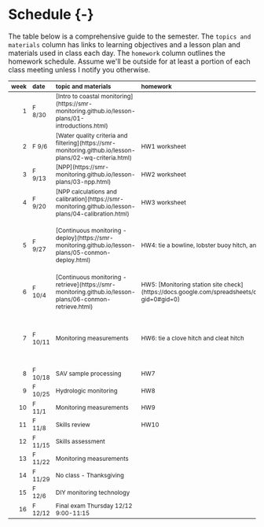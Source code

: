 # Schedule {-}

The table below is a comprehensive guide to the semester. The `topics and materials` column has links to learning objectives and a lesson plan and materials used in class each day. The `homework` column outlines the homework schedule. Assume we'll be outside for at least a portion of each class meeting unless I notify you otherwise.
<table class="table table-hover table-condensed" style="font-size: 12px; margin-left: auto; margin-right: auto;">
 <thead>
  <tr>
   <th style="text-align:right;position: sticky; top:0; background-color: #FFFFFF;"> week </th>
   <th style="text-align:left;position: sticky; top:0; background-color: #FFFFFF;"> date </th>
   <th style="text-align:left;position: sticky; top:0; background-color: #FFFFFF;"> topic and materials </th>
   <th style="text-align:left;position: sticky; top:0; background-color: #FFFFFF;"> homework </th>
   <th style="text-align:left;position: sticky; top:0; background-color: #FFFFFF;"> notes </th>
  </tr>
 </thead>
<tbody>
  <tr>
   <td style="text-align:right;"> 1 </td>
   <td style="text-align:left;"> F 8/30 </td>
   <td style="text-align:left;"> [Intro to coastal monitoring](https://smr-monitoring.github.io/lesson-plans/01-introductions.html) </td>
   <td style="text-align:left;">  </td>
   <td style="text-align:left;">  </td>
  </tr>
  <tr>
   <td style="text-align:right;"> 2 </td>
   <td style="text-align:left;"> F 9/6 </td>
   <td style="text-align:left;"> [Water quality criteria and filtering](https://smr-monitoring.github.io/lesson-plans/02-wq-criteria.html) </td>
   <td style="text-align:left;"> HW1 worksheet </td>
   <td style="text-align:left;">  </td>
  </tr>
  <tr>
   <td style="text-align:right;"> 3 </td>
   <td style="text-align:left;"> F 9/13 </td>
   <td style="text-align:left;"> [NPP](https://smr-monitoring.github.io/lesson-plans/03-npp.html) </td>
   <td style="text-align:left;"> HW2 worksheet </td>
   <td style="text-align:left;">  </td>
  </tr>
  <tr>
   <td style="text-align:right;"> 4 </td>
   <td style="text-align:left;"> F 9/20 </td>
   <td style="text-align:left;"> [NPP calculations and calibration](https://smr-monitoring.github.io/lesson-plans/04-calibration.html) </td>
   <td style="text-align:left;"> HW3 worksheet </td>
   <td style="text-align:left;">  </td>
  </tr>
  <tr>
   <td style="text-align:right;"> 5 </td>
   <td style="text-align:left;"> F 9/27 </td>
   <td style="text-align:left;"> [Continuous monitoring - deploy](https://smr-monitoring.github.io/lesson-plans/05-conmon-deploy.html) </td>
   <td style="text-align:left;"> HW4: tie a bowline, lobster buoy hitch, and half hitch </td>
   <td style="text-align:left;"> bring your line to class; be prepared to go outside </td>
  </tr>
  <tr>
   <td style="text-align:right;"> 6 </td>
   <td style="text-align:left;"> F 10/4 </td>
   <td style="text-align:left;"> [Continuous monitoring - retrieve](https://smr-monitoring.github.io/lesson-plans/06-conmon-retrieve.html) </td>
   <td style="text-align:left;"> HW5: [Monitoring station site check](https://docs.google.com/spreadsheets/d/1J3YEvWHqeVdu75PupAPLOFJHA1BwFn_1tIiBC8eVfvY/edit?gid=0#gid=0) </td>
   <td style="text-align:left;"> be prepared to go outside </td>
  </tr>
  <tr>
   <td style="text-align:right;"> 7 </td>
   <td style="text-align:left;"> F 10/11 </td>
   <td style="text-align:left;"> Monitoring measurements </td>
   <td style="text-align:left;"> HW6: tie a clove hitch and cleat hitch </td>
   <td style="text-align:left;"> bring your line to class; be prepared to go outside </td>
  </tr>
  <tr>
   <td style="text-align:right;"> 8 </td>
   <td style="text-align:left;"> F 10/18 </td>
   <td style="text-align:left;"> SAV sample processing </td>
   <td style="text-align:left;"> HW7 </td>
   <td style="text-align:left;">  </td>
  </tr>
  <tr>
   <td style="text-align:right;"> 9 </td>
   <td style="text-align:left;"> F 10/25 </td>
   <td style="text-align:left;"> Hydrologic monitoring </td>
   <td style="text-align:left;"> HW8 </td>
   <td style="text-align:left;">  </td>
  </tr>
  <tr>
   <td style="text-align:right;"> 10 </td>
   <td style="text-align:left;"> F 11/1 </td>
   <td style="text-align:left;"> Monitoring measurements </td>
   <td style="text-align:left;"> HW9 </td>
   <td style="text-align:left;">  </td>
  </tr>
  <tr>
   <td style="text-align:right;"> 11 </td>
   <td style="text-align:left;"> F 11/8 </td>
   <td style="text-align:left;"> Skills review </td>
   <td style="text-align:left;"> HW10 </td>
   <td style="text-align:left;">  </td>
  </tr>
  <tr>
   <td style="text-align:right;"> 12 </td>
   <td style="text-align:left;"> F 11/15 </td>
   <td style="text-align:left;"> Skills assessment </td>
   <td style="text-align:left;">  </td>
   <td style="text-align:left;">  </td>
  </tr>
  <tr>
   <td style="text-align:right;"> 13 </td>
   <td style="text-align:left;"> F 11/22 </td>
   <td style="text-align:left;"> Monitoring measurements </td>
   <td style="text-align:left;">  </td>
   <td style="text-align:left;">  </td>
  </tr>
  <tr>
   <td style="text-align:right;"> 14 </td>
   <td style="text-align:left;"> F 11/29 </td>
   <td style="text-align:left;"> No class - Thanksgiving </td>
   <td style="text-align:left;">  </td>
   <td style="text-align:left;">  </td>
  </tr>
  <tr>
   <td style="text-align:right;"> 15 </td>
   <td style="text-align:left;"> F 12/6 </td>
   <td style="text-align:left;"> DIY monitoring technology </td>
   <td style="text-align:left;">  </td>
   <td style="text-align:left;">  </td>
  </tr>
  <tr>
   <td style="text-align:right;"> 16 </td>
   <td style="text-align:left;"> F 12/12 </td>
   <td style="text-align:left;"> Final exam Thursday 12/12 9:00-11:15 </td>
   <td style="text-align:left;">  </td>
   <td style="text-align:left;">  </td>
  </tr>
</tbody>
</table>

